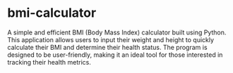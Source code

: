 # bmi-calculator
A simple and efficient BMI (Body Mass Index) calculator built using Python. This application allows users to input their weight and height to quickly calculate their BMI and determine their health status. The program is designed to be user-friendly, making it an ideal tool for those interested in tracking their health metrics.
